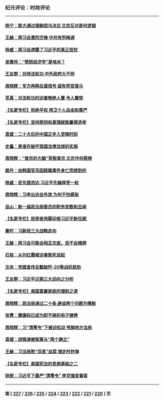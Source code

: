 ### 纪元评论：时政评论
---
#### [杨宁：联大通过俄赔偿乌决议 北京反对是何逻辑](../../pages/nsc1025/n13866527.md) 
#### [王赫：拜习会激烈交锋 中共有所降调](../../pages/nsc1025/n13866009.md) 
#### [杨威：拜习会透露了习近平的真正担忧](../../pages/nsc1025/n13865983.md) 
#### [吴惠林：“愤怒经济学”是啥米？](../../pages/nsc1025/n13865837.md) 
#### [王友群：对待法轮功 中外政府大不同](../../pages/nsc1025/n13865225.md) 
#### [周晓辉：军方再释反腐信号 或有将官落马](../../pages/nsc1025/n13865666.md) 
#### [觅真：对法轮功的迫害惨绝人寰 令人震惊](../../pages/nsc1025/n13865307.md) 
#### [【名家专栏】拒绝平权 捍卫个人自由和尊严](../../pages/nsc1025/n13865084.md) 
#### [【名家专栏】坚持原则和真理就能赢得选举](../../pages/nsc1025/n13865086.md) 
#### [袁斌：二十大后的中国正步入至暗时刻](../../pages/nsc1025/n13865080.md) 
#### [史鑫：是谁在破坏我国法律法规的实施](../../pages/nsc1025/n13865124.md) 
#### [周晓辉：“普京的大脑”背叛普京 北京作何感想](../../pages/nsc1025/n13865070.md) 
#### [颜丹：由韩国官员因踩踏事件身亡而想到的](../../pages/nsc1025/n13865033.md) 
#### [杨威：促东盟选边 习近平先输拜登一轮](../../pages/nsc1025/n13864889.md) 
#### [周晓辉：习李出访会外宾 为何不怕感染](../../pages/nsc1025/n13864822.md) 
#### [岳山：新一届政治局委员的职务变数和丑闻](../../pages/nsc1025/n13864753.md) 
#### [【名家专栏】投资者用脚迎接习近平新任期 ](../../pages/nsc1025/n13864724.md) 
#### [秦时：习新政三大战略走向](../../pages/nsc1025/n13864612.md) 
#### [王赫：拜习会可能会相互交底，但不会摊牌](../../pages/nsc1025/n13864603.md) 
#### [石铭：从刘红霞被迫害致死说起](../../pages/nsc1025/n13864511.md) 
#### [沈舟：党媒宣传反戳破歼-20等战机软肋](../../pages/nsc1025/n13864428.md) 
#### [王友群：习近平近期三大动向之分析](../../pages/nsc1025/n13864398.md) 
#### [【名家专栏】美国富豪家庭的理财之道](../../pages/nsc1025/n13864204.md) 
#### [周晓辉：政治局通过二十条 避谈两个问题为哪般](../../pages/nsc1025/n13864323.md) 
#### [张菁：健康码已成为卸不掉的电子镣铐](../../pages/nsc1025/n13864112.md) 
#### [周晓辉：习“清零令”下被迫松动 甩锅地方当局](../../pages/nsc1025/n13864129.md) 
#### [袁斌：胡锦涛被架离与“两个确立”](../../pages/nsc1025/n13864131.md) 
#### [王赫：习当局割“双高”韭菜 埋定时炸弹](../../pages/nsc1025/n13864124.md) 
#### [【名家专栏】美国宪法的思想基础之二](../../pages/nsc1025/n13863448.md) 
#### [钟原：习近平下最严“清零令” 李克强变看客](../../pages/nsc1025/n13863710.md) 

---
#### 第 [ [227](./227.md) / [226](./226.md) / [225](./225.md) / [224](./224.md) / [223](./223.md) / [222](./222.md) / [221](./221.md) / [220](./220.md) ] 页

